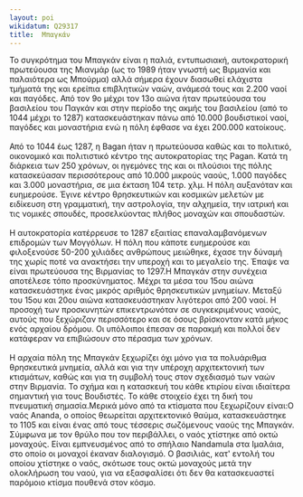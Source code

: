 ```yaml
---
layout: poi
wikidatum: Q29317
title:  Μπαγκάν
---
```


Το συγκρότημα του Μπαγκάν είναι η παλιά, εντυπωσιακή, αυτοκρατορική πρωτεύουσα της Μιανμάρ (ως το 1989 ήταν γνωστή ως Βιρμανία και παλαιότερα ως Μπούρμα) αλλά σήμερα έχουν διασωθεί ελάχιστα τμήματά της και ερείπια επιβλητικών ναών, ανάμεσά τους και 2.200 ναοί και παγόδες. Από τον 9ο μέχρι τον 13ο αιώνα ήταν πρωτεύουσα του βασιλείου του Παγκάν και στην περίοδο της ακμής του βασιλείου (από το 1044 μέχρι το 1287) κατασκευάστηκαν πάνω από 10.000 βουδιστικοί ναοί, παγόδες και μοναστήρια ενώ η πόλη έφθασε να έχει 200.000 κατοίκους. <br> <br> 
Από το 1044 έως 1287, η Bagan ήταν η πρωτεύουσα καθώς και το πολιτικό, οικονομικό και πολιτιστικό κέντρο της αυτοκρατορίας της Pagan. Κατά τη διάρκεια των 250 χρόνων, οι ηγεμόνες της και οι πλούσιοι της πόλης κατασκεύασαν περισσότερους από 10.000 μικρούς ναούς, 1.000 παγόδες και 3.000 μοναστήρια, σε μια έκταση 104 τετρ. χλμ. Η πόλη αυξανόταν και ευημερούσε. Έγινε κέντρο θρησκευτικών και κοσμικών μελετών με ειδίκευση στη γραμματική, την αστρολογία, την αλχημεία, την ιατρική και τις νομικές σπουδές, προσελκύοντας πλήθος μοναχών και σπουδαστών. <br> <br>
Η αυτοκρατορία κατέρρευσε το 1287 εξαιτίας επαναλαμβανόμενων επιδρομών των Μογγόλων. Η πόλη που κάποτε ευημερούσε και φιλοξενούσε 50-200 χιλιάδες ανθρώπους μειώθηκε, έχασε την δύναμή της χωρίς ποτέ να ανακτήσει την υπεροχή και το μεγαλείο της. Έπαψε να είναι πρωτεύουσα της Βιρμανίας το 1297.Η Μπαγκάν στην συνέχεια αποτέλεσε τόπο προσκύνηματος. Μέχρι τα μέσα του 15ου αιώνα κατασκευάστηκε ένας μικρός  αριθμός θρησκευτικών μνημείων. Μεταξύ του 15ου και 20ου αιώνα κατασκευάστηκαν λιγότεροι από 200 ναοί. Η προσοχή των προσκυνητών επικεντρωνόταν σε συγκεκριμένους ναούς, αυτούς που ξεχώριζαν περισσότερο και σε όσους βρίσκονταν κατά μήκος ενός αρχαίου δρόμου. Οι υπόλοιποι έπεσαν σε παρακμή και πολλοί δεν κατάφεραν να επιβιώσουν στο πέρασμα των χρόνων. <br> <br>
Η αρχαία πόλη της Μπαγκάν ξεχωρίζει όχι μόνο για τα πολυάριθμα θρησκευτικά μνημεία, αλλά και για την υπέροχη αρχιτεκτονική των κτισμάτων, καθώς και για τη συμβολή τους στον σχεδιασμό των ναών στην Βιρμανία. Το σχήμα και η κατασκευή του κάθε κτιρίου είναι ιδιαίτερα σημαντική για τους Βουδιστές. Το κάθε στοιχείο έχει τη δική του πνευματική σημασία.Μερικά μόνο από τα κτίσματα που ξεχωρίζουν είναι:Ο ναός Ananda, ο οποίος θεωρείται αρχιτεκτονικό θαύμα, κατασκευάστηκε το 1105 και είναι ένας από τους τέσσερις σωζόμενους ναούς της Μπαγκάν. Σύμφωνα με τον θρύλο που τον περιβάλλει, ο ναός χτίστηκε από οκτώ μοναχούς. Είναι εμπνευσμένος από το σπήλαιο Nandamula στα Ιμαλάια, στο οποίο οι μοναχοί έκαναν διαλογισμό. Ο βασιλιάς, κατ' εντολή του οποίου χτίστηκε ο ναός, σκότωσε τους οκτώ μοναχούς μετά την ολοκλήρωση του ναού, για να εξασφαλίσει ότι δεν θα κατασκευαστεί παρόμοιο κτίσμα πουθενά στον κόσμο.
